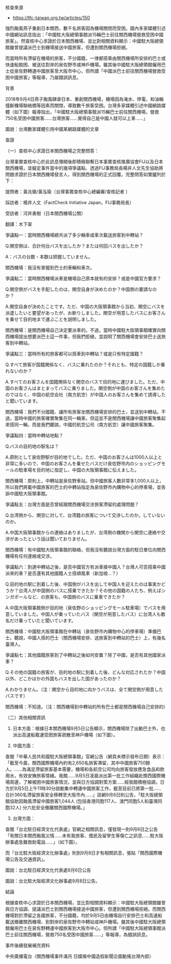 
核查來源

- https://tfc-taiwan.org.tw/articles/150

強烈颱風燕子重創日本關西，數千名旅客因為機場關閉而受困。國內多家媒體引述中國網站訊息指出：「中國駐大阪總領事館派15輛巴士前往關西機場營救受困中國旅客」。然查核中心求證於日本關西機場、並比對相關資料顯示：中國駐大阪總領館雖曾提議派巴士到機場接送中國旅客，但遭到關西機場拒絕。

而當時所有滯留在機場的旅客，不分國籍，一律都搭乘由關西機場所安排的巴士或快速船脫困、被送往對岸的泉佐野市或神戶機場。雖其後中國駐大阪總領館僱用巴士從泉佐野轉運中國旅客至大阪市中心，但所謂「中國派巴士前往關西機場營救受困中國旅客」等報導，乃屬錯誤訊息。

背景

2018年9月4日燕子颱風肆虐日本、重創關西機場，機場因為淹水、停電、和油輪撞斷機場聯絡橋等因素而關閉，導致數千旅客受困。台灣多家媒體引述中國網路媒體（如下圖）報導指出，「中國駐大阪總領事館派15輛巴士前往關西機場，營救750名受困中國旅客……台灣旅客……覺得自己是中國人就可以上車……」


圖說：台灣數家媒體引用中國某網路媒體的文章

查證

（一）查核中心求證日本關西機場之完整問答：

台灣事實查核中心於此訊息傳開後即積極聯繫日本事實查核推廣協會FIJ以及日本關西機場，並擬定事件當中的幾項爭議點、透過FIJ事務局長楊井人文先生協助將問題求證於日本關西機場發言人，得到關西機場的正式回覆。完整問答如實臚列於下：

提問者：黃兆徽/黃泓瑜（台灣事實查核中心總編審/查核記者 ）

採訪者：楊井人文（FactCheck Initiative Japan，FIJ事務局長）

受訪者：河井勇樹（日本關西機場公關）

翻譯：木下翠

爭議點一：當時關西機場總共派了多少輛車或車次載送旅客到中轉站？

 

Q.関空側は、合計何台バスを出したか？または何回バスを出したか？

A：バスの台数・本数は把握していません。

關西機場：我沒有掌握到巴士的車輛和車次。

 

爭議點二：當時關西機場派車是機場自己原本就有的安排？或是中國官方要求？

 

Q.関空側がバスを手配したのは、関空自身が決めたのか？中国側の要請なのか？

A.関空自身が決めたことです。ただ、中国の大阪領事館から当初、関空にバスを派遣したいと要望があったが、お断りしました。関空が用意したバスにお客さんを乗せて目的地まで運ぶことを説明しました。

關西機場：是關西機場自己決定要派車的。不過，當時中國駐大阪領事館確實向關西機場提出想要派巴士這一件事，但我們拒絕，並說明了關西機場會安排巴士送旅客到中轉站。

 

爭議點三：當時所有的旅客都可以搭車到中轉站？或是只有特定國籍？

 

Q.すべて旅客が国籍関係なく、バスに乗れたのか？それとも、特定の国籍しか乗れないのか？

A.すべてのお客さんを国籍関係なく関空のバスで目的地に運びました。ただ、中国のお客さんはまとまってバスに乗りました。関空側が中国のお客さんを集めたのではなく、中国の航空会社（南方航空）が中国人のお客さんを集めて誘導したと聞いています。

關西機場：我們不分國籍、讓所有旅客坐關西機場安排的巴士，並送到中轉站。不過，當時中國的旅客確實聚集在同一輛車。但這並不是關西機場讓中國旅客聚集起來搭同一輛，而是我們聽說，中國的航空公司（南方航空）讓中國旅客聚集。

 

爭議點四：當時中轉站地點？

 

Q.バスの目的地の駅名は？

A.原則として泉佐野駅が目的地でした。ただ、中国のお客さんは1000人以上と非常に多いので、中国のお客さんを乗せたバスだけ泉佐野市内のショッピングモールの駐車場を目的地に指定し、中国の大阪領事館に伝えました。

關西機場：原則上，中轉站是泉佐野車站。但中國旅客人數非常多1,000人以上，所以我們將載中國旅客的巴士的中轉站指定為泉佐野市內購物中心的停車場，並告訴中國駐大阪領事館。

 

爭議點五：台灣方面是否曾經跟關西機場交涉旅客滯留的處理問題？

 

Q.台湾側から、関空に対して、台湾籍の旅客について交渉したのか。していないのか。

A.中国大阪領事館からの連絡はありましたが、台湾側の機関から関空に連絡や交渉があったという話は聞いておりません。

關西機場：有中國駐大阪領事館的聯絡，但我沒有聽說台灣方面的駐日單位向關西機場有任何連絡或交涉。

 

爭議點六：到達中轉站之後，是否中國官方有派車接中國人？台灣人可否搭乘中國派來的車？是否還有其他國籍人士搭順風車（新加坡...？）

 

Q.目的地の駅に到着した後、中国側がバスを出して中国人を迎えたのは事実かどうか？台湾人が中国側のバスに搭乗できたか？その他の国籍の人たち、例えばシンガポールなど、の旅客も、中国側のバスに乗車できたか？

A.中国大阪領事館側が目的地（泉佐野のショッピングモール駐車場）でバスを用意していました。中国人が乗っていたバス（関空が用意したバス）に台湾人も数名だけ乗っていたと聞いています。

關西機場：中國駐大阪領事館在中轉站（泉佐野市內購物中心的停車場）準備巴士。聽說，中國人搭的巴士（關西機場安排、送旅客到中轉站的巴士）上，有幾名臺灣人。

  

爭議點七：其他國籍旅客到了中轉站之後如何安置？除了中國，是否有其他國家派車？

 

Q.その他の国籍の旅客が、目的地の駅に到着した後、どんな対応されたか？中国以外、どこかほかの外国もバスを出した国があったのか？

 A.わかりません。（注：関空から目的地に向かうバスは、全て関空側が用意したバスです）

關西機場：不知道。（注：關西機場到中轉站的所有巴士都是關西機場自己安排的）

（二）其他相關資訊

1. 日本方面：根據日本關西機場9月5日公告顯示，關西機場除了出動巴士外，也派出高速船載運受困旅客疏散至神戶機場（如下圖）。



2.  中國方面：

查閱「中華人民共和國駐大阪總領事館」官網公告（網頁未標示發布日期）表示： 「截至今晨，關西國際機場內約有2,650名旅客滞留，其中中國旅客750餘人。……為滿足滯留旅客基本需要，機場和各航空公司均向旅客發放應急食品和飲用水，有效安撫旅客情緒。我館……9月5日凌晨派出第一批工作組織赴關西國際機場周邊，了解被困中國旅客情況，並與日方協調對策方案……經我館積極協調，日方於9月5日上午11時30分啟動集中轉運中國旅客工作，截至目前已將第一批……合計360名滯留旅客安全移轉至大阪市內……」該網9月6日則公告，「駐大阪總領館協助因颱風滯留中國旅客1,044人 (包括香港同胞117人、澳門同胞5人和臺灣同胞32人) 分六批安全撤離關西國際機場。」



3. 台灣方面：

查閱「台北駐日經濟文化代表處」官網之相關訊息，僅發現一則9月6日之公告「有關日本關西颱風災情……未有我旅客、僑民及留學生等傷亡之訊息……駐大阪辦事處急難救助電話……」（如下圖）。

而「台北駐大阪經濟文化辦事處」則到9月8日才有相關訊息，張貼「關西國際機場公告及交通資訊」。



圖說：台北駐日經濟文化代表處9月6日公告



圖說：台北駐大阪經濟文化辦事處9月8日公告。

結論

根據查核中心求證於日本關西機場，並比對相關資料顯示：中國駐大阪總領館雖曾與日方協調、提議派巴士到關西機場接送中國旅客，但遭到關西機場拒絕。而關西機場對於滯留之各國旅客，不分國籍，均於9月5日由機場自行安排巴士和高速船載送撤離關西機場、到對岸的泉佐野市中轉站或神戶機場。雖其後中國駐大阪總領館僱用巴士在泉佐野轉運中國旅客到大阪市中心。但所謂「中國駐大阪總領事館派巴士前往關西機場，營救750名受困中國旅客……」等報導，為錯誤訊息。

事件後續發展補充資料

中央廣播電台〈關西機場事件滿月 日媒揭中國造假新聞企圖動搖台灣內部〉